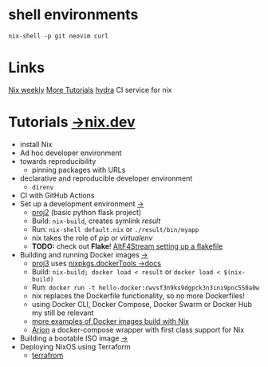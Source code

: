 # shell environments
`nix-shell -p git neovim curl`

# Links
[Nix weekly](https://weekly.nixos.org/)
[More Tutorials](https://weekly.nixos.org/2021/05-nixos-weekly-2021-05.html)
[hydra](https://github.com/NixOS/hydra) CI service for nix

# Tutorials [->nix.dev](https://nix.dev/)
- install Nix
- Ad hoc developer environment
- towards reproducibility
  - pinning packages with URLs
- declarative and reproducible developer environment
  - `direnv`
- CI with GitHub Actions
- Set up a development environment [->](https://nix.dev/tutorials/dev-environment)
  - [proj2](./proj2) (basic python flask project)
  - Build: `nix-build`, creates symlink _result_
  - Run: `nix-shell default.nix` or `./result/bin/myapp`
  - nix takes the role of _pip_ or _virtualenv_
  - __TODO:__ check out __Flake__! [AltF4Stream setting up a flakefile](https://www.youtube.com/watch?v=oqXWrkvZ59g)
- Building and running Docker images [->](https://nix.dev/tutorials/building-and-running-docker-images)
  - [proj3](./proj3-docker) uses [nixpkgs.dockerTools ->docs](https://nixos.org/manual/nixpkgs/stable/#sec-pkgs-dockerTools)
  - Build: `nix-build; docker load < result` or `docker load < $(nix-build)`
  - Run: `docker run -t hello-docker:cwvsf3n9ks9dgpck3n3ini9pnc550a0w`
  - nix replaces the Dockerfile functionality, so no more Dockerfiles!
  - using Docker CLI, Docker Compose, Docker Swarm or Docker Hub my still be relevant
  - [more examples of Docker images build with Nix](https://github.com/NixOS/nixpkgs/blob/master/pkgs/build-support/docker/examples.nix)
  - [Arion](https://docs.hercules-ci.com/arion/) a docker-compose wrapper with first class support for Nix
- Building a bootable ISO image [->](https://nix.dev/tutorials/building-bootable-iso-image)
- Deploying NixOS using Terraform
  - [terrafrom](~/md/terraform.md)
